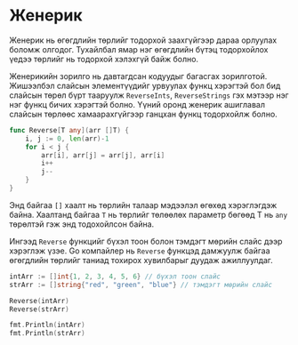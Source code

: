 # Женерик

Женерик нь өгөгдлийн төрлийг тодорхой заахгүйгээр дараа орлуулах боломж олгодог. Тухайлбал ямар нэг өгөгдлийн бүтэц тодорхойлох үедээ төрлийг нь тодорхой хэлэхгүй байж болно.

Женерикийн зорилго нь давтагдсан кодуудыг багасгах зорилготой. Жишээлбэл слайсын элементүүдийг урвуулах функц хэрэгтэй бол бид слайсын төрөл бүрт тааруулж `ReverseInts`, `ReverseStrings` гэх мэтээр нэг нэг функц бичих хэрэгтэй болно. Үүний оронд женерик ашиглавал слайсын төрлөөс хамаарахгүйгээр ганцхан функц тодорхойлж болно.

```go
func Reverse[T any](arr []T) {
	i, j := 0, len(arr)-1
	for i < j {
		arr[i], arr[j] = arr[j], arr[i]
		i++
		j--
	}
}
```

Энд байгаа `[]` хаалт нь төрлийн талаар мэдээлэл өгөхөд хэрэглэгдэж байна. Хаалтанд байгаа `T` нь төрлийг төлөөлөх параметр бөгөөд T нь `any` төрөлтэй гэж энд тодохойлсон байна.

Ингээд `Reverse` функцийг бүхэл тоон болон тэмдэгт мөрийн слайс дээр хэрэглэж үзэе. Go компайлер нь `Reverse` функцэд дамжуулж байгаа өгөгдлийн төрлийг таниад тохирох хувилбарыг дуудаж ажиллуулдаг.

```go 
intArr := []int{1, 2, 3, 4, 5, 6} // бүхэл тоон слайс
strArr := []string{"red", "green", "blue"} // тэмдэгт мөрийн слайс

Reverse(intArr)
Reverse(strArr)

fmt.Println(intArr)
fmt.Println(strArr)
```